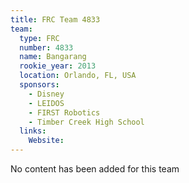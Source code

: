 ```yaml
---
title: FRC Team 4833
team:
  type: FRC
  number: 4833
  name: Bangarang
  rookie_year: 2013
  location: Orlando, FL, USA
  sponsors:
    - Disney
    - LEIDOS
    - FIRST Robotics
    - Timber Creek High School
  links:
    Website: 
---
```

No content has been added for this team